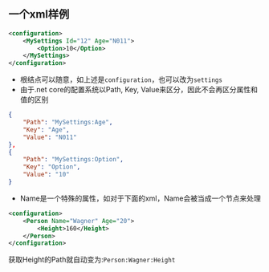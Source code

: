 ## 一个xml样例
```xml
<configuration>
    <MySettings Id="12" Age="N011">
        <Option>10</Option>
    </MySettings>
</configuration>
```

- 根结点可以随意，如上述是`configuration`，也可以改为`settings`
- 由于.net core的配置系统以Path, Key, Value来区分，因此不会再区分属性和值的区别
```json
{
    "Path": "MySettings:Age",
    "Key": "Age",
    "Value": "N011"
},
{
    "Path": "MySettings:Option",
    "Key": "Option",
    "Value": "10"
}
```
- Name是一个特殊的属性，如对于下面的xml，Name会被当成一个节点来处理
```xml
<configuration>
    <Person Name="Wagner" Age="20">
        <Height>160</Height>
    </Person>
</configuration>
```
获取Height的Path就自动变为:`Person:Wagner:Height`
